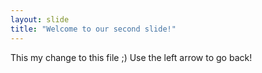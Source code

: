 ```yaml
---
layout: slide
title: "Welcome to our second slide!"
---
```

This my change to this file ;)
Use the left arrow to go back!
